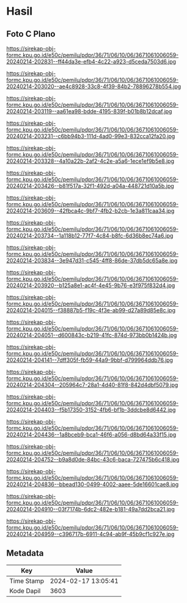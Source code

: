 # Hasil

## Foto C Plano

https://sirekap-obj-formc.kpu.go.id/e50c/pemilu/pdpr/36/71/06/10/06/3671061006059-20240214-202831--ff44da3e-efb4-4c22-a923-d5ceda7503d6.jpg

https://sirekap-obj-formc.kpu.go.id/e50c/pemilu/pdpr/36/71/06/10/06/3671061006059-20240214-203020--ae4c8928-33c8-4f39-84b2-78896278b554.jpg

https://sirekap-obj-formc.kpu.go.id/e50c/pemilu/pdpr/36/71/06/10/06/3671061006059-20240214-203119--aa61ea98-bdde-4195-839f-b01b8b12dcaf.jpg

https://sirekap-obj-formc.kpu.go.id/e50c/pemilu/pdpr/36/71/06/10/06/3671061006059-20240214-203231--c6bb94b3-111d-4ad0-99e3-832cca12fa20.jpg

https://sirekap-obj-formc.kpu.go.id/e50c/pemilu/pdpr/36/71/06/10/06/3671061006059-20240214-203328--4a10a22b-2af2-4c2e-a5a6-1ece1ef9b5e8.jpg

https://sirekap-obj-formc.kpu.go.id/e50c/pemilu/pdpr/36/71/06/10/06/3671061006059-20240214-203426--b81f517a-32f1-492d-a04a-448721d10a5b.jpg

https://sirekap-obj-formc.kpu.go.id/e50c/pemilu/pdpr/36/71/06/10/06/3671061006059-20240214-203609--42fbca4c-9bf7-4fb2-b2cb-1e3a811caa34.jpg

https://sirekap-obj-formc.kpu.go.id/e50c/pemilu/pdpr/36/71/06/10/06/3671061006059-20240214-203734--1a118b12-77f7-4c84-b8fc-6d36b8ec74a6.jpg

https://sirekap-obj-formc.kpu.go.id/e50c/pemilu/pdpr/36/71/06/10/06/3671061006059-20240214-203834--3e947d31-c545-4ff8-86de-37db5dc65a8e.jpg

https://sirekap-obj-formc.kpu.go.id/e50c/pemilu/pdpr/36/71/06/10/06/3671061006059-20240214-203920--b125a8e1-ac4f-4e45-9b76-e3f975f832d4.jpg

https://sirekap-obj-formc.kpu.go.id/e50c/pemilu/pdpr/36/71/06/10/06/3671061006059-20240214-204015--f38887b5-f19c-4f3e-ab99-d27a89d85e8c.jpg

https://sirekap-obj-formc.kpu.go.id/e50c/pemilu/pdpr/36/71/06/10/06/3671061006059-20240214-204051--d600843c-b219-41fc-874d-973bb0b1424b.jpg

https://sirekap-obj-formc.kpu.go.id/e50c/pemilu/pdpr/36/71/06/10/06/3671061006059-20240214-204141--7dff305f-fb59-44a9-9bbf-d799964ddb76.jpg

https://sirekap-obj-formc.kpu.go.id/e50c/pemilu/pdpr/36/71/06/10/06/3671061006059-20240214-204304--205964c7-28a1-4d40-81f8-842d4dbf5079.jpg

https://sirekap-obj-formc.kpu.go.id/e50c/pemilu/pdpr/36/71/06/10/06/3671061006059-20240214-204403--f5b17350-3152-4fb6-bf1b-3ddcbe8d6442.jpg

https://sirekap-obj-formc.kpu.go.id/e50c/pemilu/pdpr/36/71/06/10/06/3671061006059-20240214-204436--1a8bceb9-bca1-46f6-a056-d8bd64a33f15.jpg

https://sirekap-obj-formc.kpu.go.id/e50c/pemilu/pdpr/36/71/06/10/06/3671061006059-20240214-204752--b9a8d0de-84bc-43c6-baca-727475b6c418.jpg

https://sirekap-obj-formc.kpu.go.id/e50c/pemilu/pdpr/36/71/06/10/06/3671061006059-20240214-204836--bbead130-0499-4002-aaee-5de16601cae8.jpg

https://sirekap-obj-formc.kpu.go.id/e50c/pemilu/pdpr/36/71/06/10/06/3671061006059-20240214-204910--03f7174b-6dc2-482e-b181-49a7dd2bca21.jpg

https://sirekap-obj-formc.kpu.go.id/e50c/pemilu/pdpr/36/71/06/10/06/3671061006059-20240214-204959--c396717b-6911-4c94-ab9f-45b9cf1c927e.jpg


## Metadata

| Key        | Value               |
| ---------- | ------------------- |
| Time Stamp | 2024-02-17 13:05:41 |
| Kode Dapil | 3603                |



